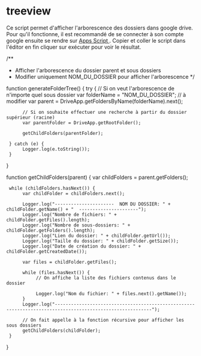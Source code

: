 # treeview

Ce script permet d'afficher l'arborescence des dossiers dans google drive.
Pour qu'il fonctionne, il est recommandé de se connecter à son compte google ensuite se rendre sur <a href="https://script.google.com/">Apps Script </a>. Copier et coller le script dans l'éditor en fin cliquer sur exécuter pour voir le résultat. 

/**
 * Afficher l'arborescence du dossier parent et sous dossiers
 * Modifier uniquement NOM_DU_DOSSIER pour afficher l'arborescence 
 */

function generateFolderTree() {
     try {
          // Si on veut l'arborescence de n'importe quel sous dossier
          var folderName = "NOM_DU_DOSSIER"; // à modifier
          var parent = DriveApp.getFoldersByName(folderName).next(); 

          // Si on souhaite effectuer une recherche à partir du dossier supérieur (racine)
          var parentFolder = DriveApp.getRootFolder(); 

          getChildFolders(parentFolder);

     } catch (e) { 
          Logger.log(e.toString());
     }
}

function getChildFolders(parent) {
     var childFolders = parent.getFolders();

     while (childFolders.hasNext()) {
          var childFolder = childFolders.next();

          Logger.log("----------------------  NOM DU DOSSIER: " + childFolder.getName() + "  ----------------------");
          Logger.log("Nombre de fichiers: " + childFolder.getFiles().length);
          Logger.log("Nombre de sous-dossiers: " + childFolder.getFolders().length);
          Logger.log("Lien du dossier: " + childFolder.getUrl());
          Logger.log("Taille du dossier: " + childFolder.getSize());
          Logger.log("Date de création du dossier: " + childFolder.getCreatedDate());

          var files = childFolder.getFiles();

          while (files.hasNext()) {
               // On affiche la liste des fichiers contenus dans le dossier

               Logger.log("Nom du fichier: " + files.next().getName());
          }
          Logger.log("----------------------------------------------------------------------------------------------------------");

          // On fait appelle à la fonction récursive pour afficher les sous dossiers
          getChildFolders(childFolder);
     }
}
